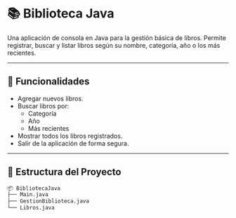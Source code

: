 # 📚 Biblioteca Java

Una aplicación de consola en Java para la gestión básica de libros. Permite registrar, buscar y listar libros según su nombre, categoría, año o los más recientes.

---

## 🧾 Funcionalidades

- Agregar nuevos libros.
- Buscar libros por:
  - Categoría
  - Año
  - Más recientes
- Mostrar todos los libros registrados.
- Salir de la aplicación de forma segura.

---

## 📁 Estructura del Proyecto

```bash
📦 BibliotecaJava
├── Main.java
├── GestionBiblioteca.java
└── Libros.java

